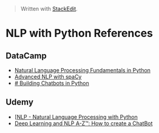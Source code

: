 > Written with [StackEdit](https://stackedit.io/).

# NLP with Python References

## DataCamp

- [Natural Language Processing Fundamentals in Python](https://www.datacamp.com/courses/natural-language-processing-fundamentals-in-python)
- [Advanced NLP with spaCy](https://www.datacamp.com/courses/advanced-nlp-with-spacy)
- [# Building Chatbots in Python](https://www.datacamp.com/courses/building-chatbots-in-python)

## Udemy

- [[NLP - Natural Language Processing with Python](https://www.udemy.com/nlp-natural-language-processing-with-python/)
- [Deep Learning and NLP A-Z™: How to create a ChatBot](https://www.udemy.com/chatbot/)

<!--stackedit_data:
eyJoaXN0b3J5IjpbLTE0NzU0MDM1NjYsLTYzNDc4NzgwMV19
-->